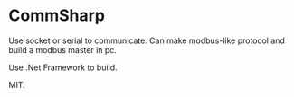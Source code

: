 # CommSharp

Use socket or serial to communicate. Can make modbus-like protocol and build a modbus master in pc.

Use .Net Framework to build.

MIT.
